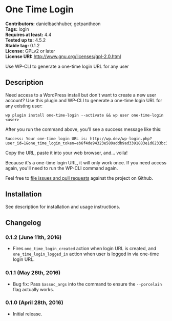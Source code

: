 # One Time Login #
**Contributors:** danielbachhuber, getpantheon  
**Tags:** login  
**Requires at least:** 4.4  
**Tested up to:** 4.5.2  
**Stable tag:** 0.1.2  
**License:** GPLv2 or later  
**License URI:** http://www.gnu.org/licenses/gpl-2.0.html  

Use WP-CLI to generate a one-time login URL for any user

## Description ##

Need access to a WordPress install but don't want to create a new user account? Use this plugin and WP-CLI to generate a one-time login URL for any existing user:

    wp plugin install one-time-login --activate && wp user one-time-login <user>

After you run the command above, you'll see a success message like this:

    Success: Your one-time login URL is: http://wp.dev/wp-login.php?user_id=1&one_time_login_token=eb6f4de94323e589addb9ad3391883e1d6233bc3

Copy the URL, paste it into your web browser, and... voila!

Because it's a one-time login URL, it will only work once. If you need access again, you'll need to run the WP-CLI command again.

Feel free to [file issues and pull requests](https://github.com/runcommand/one-time-login) against the project on Github.

## Installation ##

See description for installation and usage instructions.

## Changelog ##

### 0.1.2 (June 11th, 2016) ###

* Fires `one_time_login_created` action when login URL is created, and `one_time_login_logged_in` action when user is logged in via one-time login URL.

### 0.1.1 (May 26th, 2016) ###

* Bug fix: Pass `$assoc_args` into the command to ensure the `--porcelain` flag actually works.

### 0.1.0 (April 28th, 2016) ###

* Initial release.
